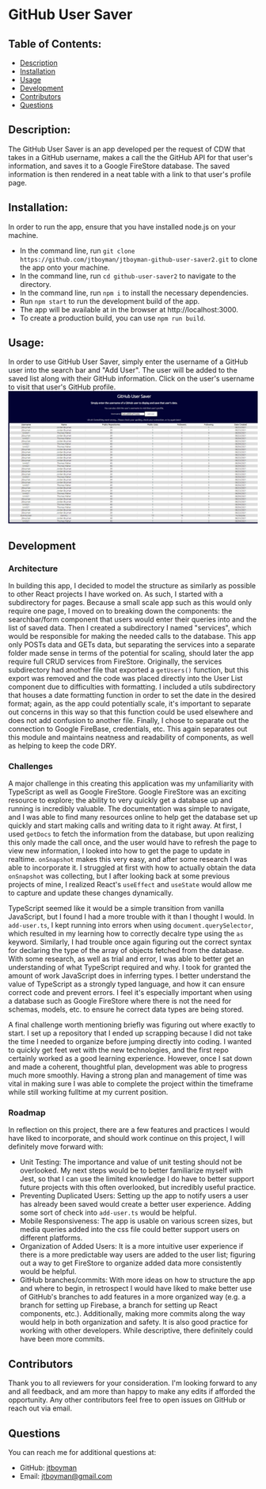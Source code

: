
  # GitHub User Saver
  

  ## Table of Contents:
  * [Description](#description)
  * [Installation](#installation)
  * [Usage](#usage)
  * [Development](#development)
  * [Contributors](#contributors)
  * [Questions](#questions)
  
  ## Description:
  The GitHub User Saver is an app developed per the request of CDW that takes in a GitHub username, makes a call the the GitHub API for that user's information, and saves it to a Google FireStore database. The saved information is then rendered in a neat table with a link to that user's profile page.
  

  ## Installation:
  In order to run the app, ensure that you have installed node.js on your machine.
  - In the command line, run `git clone https://github.com/jtboyman/jtboyman-github-user-saver2.git` to clone the app onto your machine.
  - In the command line, run `cd github-user-saver2` to navigate to the directory.
  - In the command line, run `npm i` to install the necessary dependencies.
  - Run `npm start` to run the development build of the app.
  - The app will be available at in the browser at http://localhost:3000.
  - To create a production build, you can use `npm run build`.

  ## Usage:
  In order to use GitHub User Saver, simply enter the username of a GitHub user into the search bar and "Add User". The user will be added to the saved list along with their GitHub information. Click on the user's username to visit that user's GitHub profile. 
    ![app screenshot](./src/assets/app_screenshot.png)


  ## Development

  ### Architecture
  In building this app, I decided to model the structure as similarly as possible to other React projects I have worked on. As such, I started with a subdirectory for pages. Because a small scale app such as this would only require one page, I moved on to breaking down the components: the searchbar/form component that users would enter their queries into and the list of saved data. Then I created a subdirectory I named "services", which would be responsible for making the needed calls to the database. This app only POSTs data and GETs data, but separating the services into a separate folder made sense in terms of the potential for scaling, should later the app require full CRUD services from FireStore. Originally, the services subdirectory had another file that exported a `getUsers()` function, but this export was removed and the code was placed directly into the User List component due to difficulties with formatting. I included a utils subdirectory that houses a date formatting function in order to set the date in the desired format; again, as the app could potentially scale, it's important to separate out concerns in this way so that this function could be used elsewhere and does not add confusion to another file. Finally, I chose to separate out the connection to Google FireBase, credentials, etc. This again separates out this module and maintains neatness and readability of components, as well as helping to keep the code DRY.

  ### Challenges
  A major challenge in this creating this application was my unfamiliarity with TypeScript as well as Google FireStore. Google FireStore was an exciting resource to explore; the ability to very quickly get a database up and running is incredibly valuable. The documentation was simple to navigate, and I was able to find many resources online to help get the database set up quickly and start making calls and writing data to it right away. At first, I used `getDocs` to fetch the information from the database, but upon realizing this only made the call once, and the user would have to refresh the page to view new information, I looked into how to get the page to update in realtime. `onSnapshot` makes this very easy, and after some research I was able to incorporate it. I struggled at first with how to actually obtain the data `onSnapshot` was collecting, but I after looking back at some previous projects of mine, I realized React's `useEffect` and `useState` would allow me to capture and update these changes dynamically.

  TypeScript seemed like it would be a simple transition from vanilla JavaScript, but I found I had a more trouble with it than I thought I would. In `add-user.ts`, I kept running into errors when using `document.querySelector`, which resulted in my learning how to correctly decalre type using the `as` keyword. Similarly, I had trouble once again figuring out the correct syntax for declaring the type of the array of objects fetched from the database. With some research, as well as trial and error, I was able to better get an understanding of what TypeScript required and why. I took for granted the amount of work JavaScript does in inferring types. I better understand the value of TypeScript as a strongly typed language, and how it can ensure correct code and prevent errors. I feel it's especially important when using a database such as Google FireStore where there is not the need for schemas, models, etc. to ensure he correct data types are being stored.

  A final challenge worth mentioning briefly was figuring out where exactly to start. I set up a repository that I ended up scrapping because I did not take the time I needed to organize before jumping directly into coding. I wanted to quickly get feet wet with the new technologies, and the first repo certainly worked as a good learning experience. However, once I sat down and made a coherent, thoughtful plan, development was able to progress much more smoothly. Having a strong plan and management of time was vital in making sure I was able to complete the project within the timeframe while still working fulltime at my current position.

  ### Roadmap
  In reflection on this project, there are a few features and practices I would have liked to incorporate, and should work continue on this project, I will definitely move forward with:
  - Unit Testing: The importance and value of unit testing should not be overlooked. My next steps would be to better familiarize myself with Jest, so that I can use the limited knowledge I do have to better support future projects with this often overlooked, but incredibly useful practice.
  - Preventing Duplicated Users: Setting up the app to notify users a user has already been saved would create a better user experience. Adding some sort of check into `add-user.ts` would be helpful.
  - Mobile Responsiveness: The app is usable on various screen sizes, but media queries added into the css file could better support users on different platforms.
  - Organization of Added Users: It is a more intuitive user experience if there is a more predictable way users are added to the user list; figuring out a way to get FireStore to organize added data more consistently would be helpful.
  - GitHub branches/commits: With more ideas on how to structure the app and where to begin, in retrospect I would have liked to make better use of GitHub's branches to add features in a more organized way (e.g. a branch for setting up Firebase, a branch for setting up React components, etc.). Additionally, making more commits along the way would help in both organization and safety. It is also good practice for working with other developers. While descriptive, there definitely could have been more commits.
  

  ## Contributors
  Thank you to all reviewers for your consideration. I'm looking forward to any and all feedback, and am more than happy to make any edits if afforded the opportunity. Any other contributors feel free to open issues on GitHub or reach out via email.
  

  ## Questions
  You can reach me for additional questions at:
  * GitHub: [jtboyman](https://github.com/jtboyman)
  * Email: jtboyman@gmail.com
